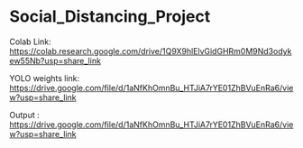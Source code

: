 # Social_Distancing_Project

Colab Link: https://colab.research.google.com/drive/1Q9X9hlElvGidGHRm0M9Nd3odykew55Nb?usp=share_link

YOLO weights link: https://drive.google.com/file/d/1aNfKhOmnBu_HTJiA7rYE01ZhBVuEnRa6/view?usp=share_link

Output : https://drive.google.com/file/d/1aNfKhOmnBu_HTJiA7rYE01ZhBVuEnRa6/view?usp=share_link

